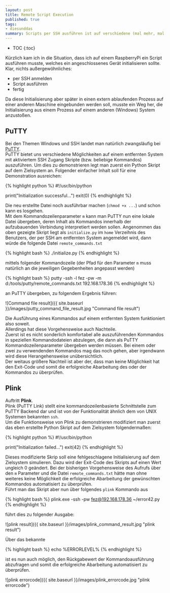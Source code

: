 ```yaml
---
layout: post
title: Remote Script Execution
published: true
tags:
- diesunddas
summary: Scripts per SSH ausführen ist auf verschiedene (mal mehr, mal weniger sinnvolle) Weisen möglich.
---
```


* TOC
{:toc}

Kürzlich kam ich in die Situation, dass ich auf einem RaspberryPi ein Script ausführen musste, welches ein angeschlossenes Gerät initialisieren sollte. Klar, nichts außergewöhnliches:

* per SSH anmelden
* Script ausführen
* fertig

Da diese Initialisierung aber später in einen extern ablaufenden Prozess auf einer anderen Maschine eingebunden werden soll, musste ein Weg her, die Initialisierung aus einem Prozess auf einem anderen (Windows) System anzustoßen.  

## PuTTY
Bei den Themen Windows und SSH landet man natürlich zwangsläufig bei [PuTTY](http://www.chiark.greenend.org.uk/~sgtatham/putty/).  
PuTTY bietet uns verschiedene Möglichkeiten auf einem entfernten System mit aktiviertem SSH Zugang Skripte (bzw. beliebige Kommandos) auszuführen. Um dies zu demonstrieren legt man zuerst ein Python Skript auf dem Zielsystem an. Folgender einfacher Inhalt soll für eine Demonstration ausreichen:

{% highlight python %}
#!/usr/bin/python

print("Initialization successful...")
exit(0)
{% endhighlight %}  

Die neu erstellte Datei noch ausführbar machen (`chmod +x ...`) und schon kann es losgehen.  
Mit dem Kommandozeilenparameter `m` kann man PuTTY nun eine lokale Datei übergeben, deren Inhalt als Kommandos innerhalb der aufzubauenden Verbindung interpretiert werden sollen. Angenommen das oben gezeigte Skript liegt als `initialize.py` im `home` Verzeihnis des Benutzers, der per SSH am entfernten System angemeldet wird, dann würde die folgende Datei `remote_commands.txt`

{% highlight bash %}
./initialize.py
{% endhighlight %}

mittels folgender Kommandozeile (der Pfad für den Parameter `m` muss natürlich an die jeweiligen Gegebenheiten angepasst werden)

{% highlight bash %}
putty -ssh -l fez -pw <PASSWORD> -m d:/tools/putty/remote_commands.txt 192.168.178.36
{% endhighlight %}

an PuTTY übergeben, zu folgendem Ergebnis führen:

![Command file result]({{ site.baseurl }}/images/putty_command_file_result.jpg "Command file result")

Die Ausführung eines Kommandos auf einem entfernten System funktioniert also soweit.  
Allerdings hat diese Vorgehensweise auch Nachteile.  
Zuerst ist es nicht sonderlich komfortabel alle auszuführenden Kommandos in speziellen Kommandodateien abzulegen, die dann als PuTTY Kommandozeilenparameter übergeben werden müssen. Bei einem oder zwei zu verwendenden Kommandos mag das noch gehen, aber irgendwann wird diese Herangehensweise unübersichtlich.  
Der weitaus größere Nachteil ist aber der, dass man keine Möglichkeit hat den Exit-Code und somit die erfolgreiche Abarbeitung des oder der Kommandos zu überprüfen.  

## Plink
Auftritt **Plink**.  
Plink (PuTTY Link) stellt eine kommandozeilenbasierte Schnittstelle zum PuTTY Backend dar und ist von der Funktionalität ähnlich dem von UNIX Systemen bekannten `ssh`.  
Um die Funktionsweise von Plink zu demonstrieren modifiziert man zuerst das eben erstellte Python Skript auf dem Zielsystem  folgendermaßen:

{% highlight python %}
#!/usr/bin/python

print("Initialization failed...")
exit(42)
{% endhighlight %}

Dieses modifizierte Skrip soll eine fehlgeschlagene Initialisierung auf dem Zielsystem simulieren. Dazu wird der Exit-Code des Skripts auf einen Wert ungleich 0 geändert. Bei der bisherigen Vorgehensweise des Aufrufs über den `m` Parameter und die Datei `remote_commands.txt` hätte man ohne weiteres keine Möglichkeit die erfolgreiche Abarbeitung der gewünschten Kommandos automatisiert zu überprüfen.  
Führt man das Skript aber nun über folgendes `plink` Kommando aus

{% highlight bash %}
plink.exe -ssh -pw <PASSWORD> fez@192.168.178.36 ~/error42.py
{% endhighlight %}

führt dies zu folgender Ausgabe:

![plink result]({{ site.baseurl }}/images/plink_command_result.jpg "plink result")

Über das bekannte

{% highlight bash %}
echo %ERRORLEVEL%
{% endhighlight %}

ist es nun auch möglich, den Rückgabewert der Kommandoausführung abzufragen und somit die erfolgreiche Abarbeitung automatisiert zu überprüfen.

![plink errorcode]({{ site.baseurl }}/images/plink_errorcode.jpg "plink errorcode")
